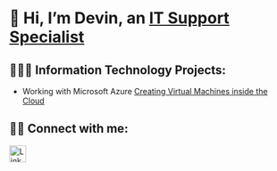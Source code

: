 # 👋 Hi, I’m Devin, an  [IT Support Specialist](https://www.linkedin.com/in/devyonmiller)

## 👨🏼‍💻 Information Technology Projects:
- Working with Microsoft Azure
  [Creating Virtual Machines inside the Cloud](https://github.com/Jadm1992/AzureProject)

## 🤳🏻 Connect with me: 

<a href="https://www.linkedin.com/in/devyonmiller">
  <img src="https://upload.wikimedia.org/wikipedia/commons/c/ca/LinkedIn_logo_initials.png" alt="LinkedIn" width="30" />
</a>

<!---
Jadm1992/Jadm1992 is a ✨ special ✨ repository because its `README.md` (this file) appears on your GitHub profile.
You can click the Preview link to take a look at your changes.
--->
